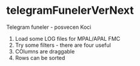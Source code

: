 # telegramFunelerVerNext
Telegram funeler - posvecen Koci
1. Load some LOG files for MPAL/APAL FMC
2. Try some filters - there are four useful 
3. COlumns are draggable
4. Rows can be sorted

